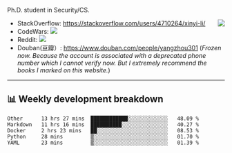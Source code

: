 Ph.D. student in Security/CS.

<img align="right" src="https://github-readme-stats.vercel.app/api?username=li-xin-yi&count_private=true&show_icons=true&hide_title=true&theme=tokyonight" />

- StackOverflow: https://stackoverflow.com/users/4710264/xinyi-li/
- CodeWars: [![](https://www.codewars.com/users/xy-li/badges/micro)](https://www.codewars.com/users/xy-li/)
- Reddit: [![](https://img.shields.io/reddit/user-karma/combined/xy-li?style=social)](https://www.reddit.com/user/xy-li/)
- Douban(豆瓣）: https://www.douban.com/people/yangzhou301  (*Frozen now. Because the account is associated with a deprecated phone number which I cannot verify now. But I extremely recommend the books I marked on this website.*)

---

## 📊 Weekly development breakdown

<!--START_SECTION:waka-->
```text
Other      13 hrs 27 mins  ████████████░░░░░░░░░░░░░   48.09 % 
Markdown   11 hrs 16 mins  ██████████░░░░░░░░░░░░░░░   40.27 % 
Docker     2 hrs 23 mins   ██░░░░░░░░░░░░░░░░░░░░░░░   08.53 % 
Python     28 mins         ▒░░░░░░░░░░░░░░░░░░░░░░░░   01.70 % 
YAML       23 mins         ▒░░░░░░░░░░░░░░░░░░░░░░░░   01.39 % 
```
<!--END_SECTION:waka-->
